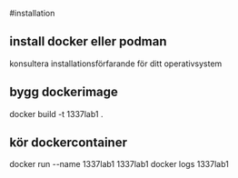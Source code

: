 #installation

## install docker eller podman

konsultera installationsförfarande för ditt operativsystem

## bygg dockerimage

docker build -t 1337lab1 .

## kör dockercontainer

docker run --name 1337lab1 1337lab1
docker logs 1337lab1